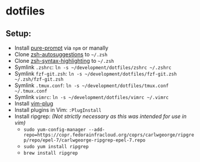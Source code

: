 # dotfiles

## Setup:

- Install [pure-prompt](https://github.com/sindresorhus/pure#npm) via `npm` or manally
- Clone [zsh-autosuggestions](https://github.com/zsh-users/zsh-autosuggestions) to `~/.zsh`
- Clone [zsh-syntax-highlighting](https://github.com/zsh-users/zsh-syntax-highlighting) to `~/.zsh`
- Symlink `.zshrc`: `ln -s ~/development/dotfiles/zshrc ~/.zshrc`
- Symlink `fzf-git.zsh`: `ln -s ~/development/dotfiles/fzf-git.zsh ~/.zsh/fzf-git.zsh`
- Symlink `.tmux.conf`: `ln -s ~/development/dotfiles/tmux.conf ~/.tmux.conf`
- Symlink `vimrc`: `ln -s ~/development/dotfiles/vimrc ~/.vimrc`
- Install [vim-plug](https://github.com/junegunn/vim-plug#installation)
- Install plugins in Vim: `:PlugInstall`
- Install ripgrep: _(Not strictly necessary as this was intended for use in vim)_
  - `sudo yum-config-manager --add-repo=https://copr.fedorainfracloud.org/coprs/carlwgeorge/ripgrep/repo/epel-7/carlwgeorge-ripgrep-epel-7.repo`
  - `sudo yum install ripgrep`
  - `brew install ripgrep`
